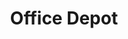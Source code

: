 ---
title: "Office Depot"
url: /saint-petersburg/office-depot-34th-street-north/
shop: office supplies
---